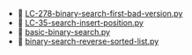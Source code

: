 * 📄 [LC-278-binary-search-first-bad-version.py](LC-278-binary-search-first-bad-version.py)
* 📄 [LC-35-search-insert-position.py](LC-35-search-insert-position.py)
* 📄 [basic-binary-search.py](basic-binary-search.py)
* 📄 [binary-search-reverse-sorted-list.py](binary-search-reverse-sorted-list.py)
